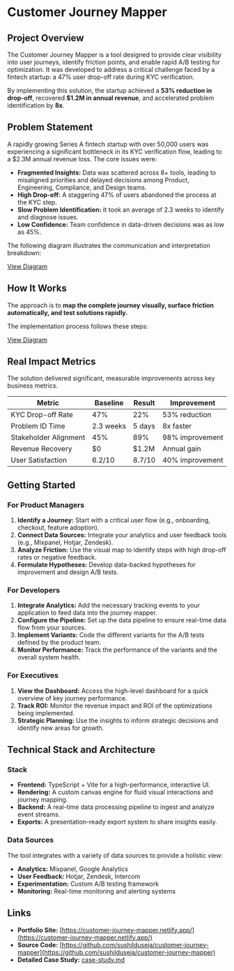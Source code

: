 # Customer Journey Mapper

## Project Overview

The Customer Journey Mapper is a tool designed to provide clear visibility into user journeys, identify friction points, and enable rapid A/B testing for optimization. It was developed to address a critical challenge faced by a fintech startup: a 47% user drop-off rate during KYC verification.

By implementing this solution, the startup achieved a **53% reduction in drop-off**, recovered **$1.2M in annual revenue**, and accelerated problem identification by **8x**.

## Problem Statement

A rapidly growing Series A fintech startup with over 50,000 users was experiencing a significant bottleneck in its KYC verification flow, leading to a $2.3M annual revenue loss. The core issues were:

- **Fragmented Insights:** Data was scattered across 8+ tools, leading to misaligned priorities and delayed decisions among Product, Engineering, Compliance, and Design teams.
- **High Drop-off:** A staggering 47% of users abandoned the process at the KYC step.
- **Slow Problem Identification:** It took an average of 2.3 weeks to identify and diagnose issues.
- **Low Confidence:** Team confidence in data-driven decisions was as low as 45%.

The following diagram illustrates the communication and interpretation breakdown:

[View Diagram](../../visuals/customer-journey-mapper/diagrams/pain_points_breakdown.mmd)

## How It Works

The approach is to **map the complete journey visually, surface friction automatically, and test solutions rapidly.**

The implementation process follows these steps:

[View Diagram](../../visuals/customer-journey-mapper/diagrams/implementation_steps_sequence.mmd)

## Real Impact Metrics

The solution delivered significant, measurable improvements across key business metrics.

| Metric | Baseline | Result | Improvement |
|--------|----------|--------|-------------|
| KYC Drop-off Rate | 47% | 22% | 53% reduction |
| Problem ID Time | 2.3 weeks | 5 days | 8x faster |
| Stakeholder Alignment | 45% | 89% | 98% improvement |
| Revenue Recovery | $0 | $1.2M | Annual gain |
| User Satisfaction | 6.2/10 | 8.7/10 | 40% improvement |

## Getting Started

### For Product Managers
1.  **Identify a Journey:** Start with a critical user flow (e.g., onboarding, checkout, feature adoption).
2.  **Connect Data Sources:** Integrate your analytics and user feedback tools (e.g., Mixpanel, Hotjar, Zendesk).
3.  **Analyze Friction:** Use the visual map to identify steps with high drop-off rates or negative feedback.
4.  **Formulate Hypotheses:** Develop data-backed hypotheses for improvement and design A/B tests.

### For Developers
1.  **Integrate Analytics:** Add the necessary tracking events to your application to feed data into the journey mapper.
2.  **Configure the Pipeline:** Set up the data pipeline to ensure real-time data flow from your sources.
3.  **Implement Variants:** Code the different variants for the A/B tests defined by the product team.
4.  **Monitor Performance:** Track the performance of the variants and the overall system health.

### For Executives
1.  **View the Dashboard:** Access the high-level dashboard for a quick overview of key journey performance.
2.  **Track ROI:** Monitor the revenue impact and ROI of the optimizations being implemented.
3.  **Strategic Planning:** Use the insights to inform strategic decisions and identify new areas for growth.

## Technical Stack and Architecture

### Stack
-   **Frontend:** TypeScript + Vite for a high-performance, interactive UI.
-   **Rendering:** A custom canvas engine for fluid visual interactions and journey mapping.
-   **Backend:** A real-time data processing pipeline to ingest and analyze event streams.
-   **Exports:** A presentation-ready export system to share insights easily.

### Data Sources
The tool integrates with a variety of data sources to provide a holistic view:
-   **Analytics:** Mixpanel, Google Analytics
-   **User Feedback:** Hotjar, Zendesk, Intercom
-   **Experimentation:** Custom A/B testing framework
-   **Monitoring:** Real-time monitoring and alerting systems

## Links

-   **Portfolio Site:** [https://customer-journey-mapper.netlify.app/](https://customer-journey-mapper.netlify.app/)
-   **Source Code:** [https://github.com/sushilduseja/customer-journey-mapper](https://github.com/sushilduseja/customer-journey-mapper)
-   **Detailed Case Study:** [case-study.md](case-study.md)
